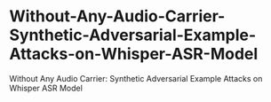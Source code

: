 # Without-Any-Audio-Carrier-Synthetic-Adversarial-Example-Attacks-on-Whisper-ASR-Model
Without Any Audio Carrier: Synthetic Adversarial Example Attacks on Whisper ASR Model
